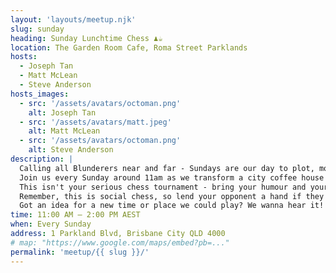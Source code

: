 ```yaml
---
layout: 'layouts/meetup.njk'
slug: sunday
heading: Sunday Lunchtime Chess ♟️☕
location: The Garden Room Cafe, Roma Street Parklands
hosts:
  - Joseph Tan
  - Matt McLean
  - Steve Anderson
hosts_images:
  - src: '/assets/avatars/octoman.png'
    alt: Joseph Tan
  - src: '/assets/avatars/matt.jpeg'
    alt: Matt McLean
  - src: '/assets/avatars/octoman.png'
    alt: Steve Anderson
description: |
  Calling all Blunderers near and far - Sundays are our day to plot, move and laugh. <br />
  Join us every Sunday around 11am as we transform a city coffee house into a casual chess haven. Early birds, latecomers, and every bird in between is welcome! <br />
  This isn't your serious chess tournament - bring your humour and your favourite chess set from home. We need at least half our chess crew rocking unique sets every week! Extra props if it's got some personality. And don't forget a timer if you like to play with one. <br />
  Remember, this is social chess, so lend your opponent a hand if they need it! Give some extra time, point out potential moves, or let 'em take a move back. We're all about wholesome fun - no scorekeeping, fees, or cutthroat competition here. <br />
  Got an idea for a new time or place we could play? We wanna hear it! All ages and experience levels...you guessed it: welcome! Show off your chess skills or come as a newbie - either way, you'll fit right in. We know you've got the chops
time: 11:00 AM – 2:00 PM AEST
when: Every Sunday
address: 1 Parkland Blvd, Brisbane City QLD 4000
# map: "https://www.google.com/maps/embed?pb=..."
permalink: 'meetup/{{ slug }}/'
---
```

